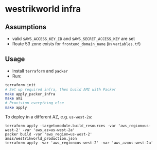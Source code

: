 # westrikworld infra

## Assumptions

- valid `$AWS_ACCESS_KEY_ID`  and `$AWS_SECRET_ACCESS_KEY` are set
- Route 53 zone exists for `frontend_domain_name` (in `variables.tf`)

## Usage

- Install `terraform` and `packer`
- Run:

```sh
terraform init
# Set up required infra, then build AMI with Packer
make apply_packer_infra
make ami
# Provision everything else
make apply
```

To deploy in a different AZ, e.g. `us-west-2a`:

```
terraform apply -target=module.build_resources -var 'aws_region=us-west-2' -var 'aws_az=us-west-2a'
packer build -var 'aws_region=us-west-2' amis/westrikworld_production.json
terraform apply -var 'aws_region=us-west-2' -var 'aws_az=us-west-2a'
```
